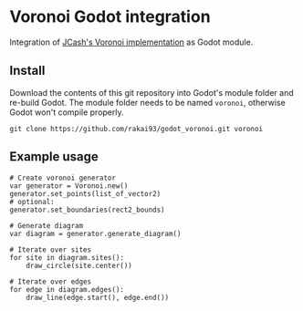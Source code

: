 Voronoi Godot integration
=========================

Integration of [JCash's Voronoi implementation](https://github.com/JCash/voronoi) as Godot module.

Install
-------

Download the contents of this git repository into Godot's module folder and re-build Godot.
The module folder needs to be named `voronoi`, otherwise Godot won't compile properly.

`git clone https://github.com/rakai93/godot_voronoi.git voronoi`

Example usage
-----------------

```gdscript
# Create voronoi generator
var generator = Voronoi.new()
generator.set_points(list_of_vector2)
# optional:
generator.set_boundaries(rect2_bounds)

# Generate diagram
var diagram = generator.generate_diagram()

# Iterate over sites
for site in diagram.sites():
	draw_circle(site.center())

# Iterate over edges
for edge in diagram.edges():
	draw_line(edge.start(), edge.end())
```
